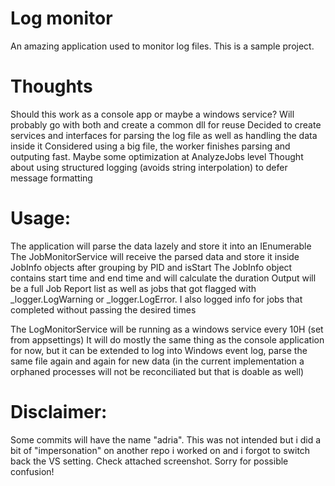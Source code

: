 # Log monitor
An amazing application used to monitor log files.
This is a sample project.

# Thoughts
Should this work as a console app or maybe a windows service? Will probably go with both and create a common dll for reuse
Decided to create services and interfaces for parsing the log file as well as handling the data inside it
Considered using a big file, the worker finishes parsing and outputing fast. Maybe some optimization at AnalyzeJobs level
Thought about using structured logging (avoids string interpolation) to defer message formatting

# Usage:
The application will parse the data lazely and store it into an IEnumerable<LogEntry>
The JobMonitorService will receive the parsed data and store it inside JobInfo objects after grouping by PID and isStart
The JobInfo object contains  start time and end time and will calculate the duration
Output will be a full Job Report list as well as jobs that got flagged with _logger.LogWarning or _logger.LogError.
I also logged info for jobs that completed without passing the desired times

The LogMonitorService will be running as a windows service every 10H (set from appsettings)
It will do mostly the same thing as the console application for now, but it can be extended to log into Windows event log, parse the same file again and again for new data 
(in the current implementation a orphaned processes will not be reconciliated but that is doable as well)

# Disclaimer:
Some commits will have the name "adria". This was not intended but i did a bit of "impersonation" on another repo i worked on and i forgot to switch back the VS setting.
Check attached screenshot. Sorry for possible confusion!